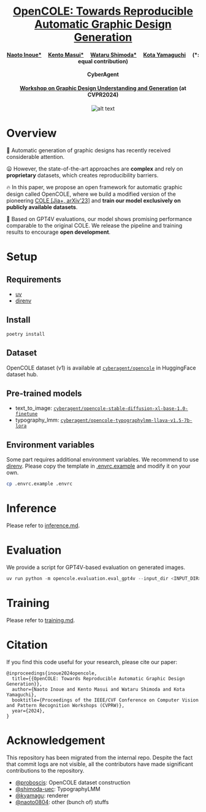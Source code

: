 <div align="center">
<h1> <a href="https://arxiv.org/abs/2406.08232">OpenCOLE: Towards Reproducible Automatic Graphic Design Generation </a> </h1>

<h4 align="center">
    <a href="https://naoto0804.github.io/">Naoto Inoue*</a>&emsp;
    <a href="https://scholar.google.co.jp/citations?user=ekIeOUAAAAAJ&hl=en">Kento Masui*</a>&emsp;
    <a href="https://scholar.google.co.jp/citations?user=fdXoV1UAAAAJ">Wataru Shimoda*</a>&emsp;
    <a href="https://sites.google.com/view/kyamagu">Kota Yamaguchi</a>&emsp; (*: equal contribution)
    <br>
    <br>
    CyberAgent
</h4>

<h4 align="center">
<a href="https://sites.google.com/view/gdug-workshop/">Workshop on Graphic Design Understanding and Generation</a> (at CVPR2024)
</h4>

![alt text](figs/main_results.png)

</div>

# Overview

🤔 Automatic generation of graphic designs has recently received considerable attention.

😦 However, the state-of-the-art approaches are **complex** and rely on **proprietary** datasets, which creates reproducibility barriers.

🔥 In this paper, we propose an open framework for automatic graphic design called OpenCOLE, where we build a modified version of the pioneering [COLE [Jia+, arXiv'23]](https://graphic-design-generation.github.io/) and **train our model exclusively on publicly available datasets**.

🚀 Based on GPT4V evaluations, our model shows promising performance comparable to the original COLE. We release the pipeline and training results to encourage **open development**.

# Setup

## Requirements

- [uv](https://astral.sh/blog/uv)
- [direnv](https://github.com/direnv/direnv)

## Install

```
poetry install
```

## Dataset
OpenCOLE dataset (v1) is available at [`cyberagent/opencole`](https://huggingface.co/datasets/cyberagent/opencole) in HuggingFace dataset hub.

## Pre-trained models
- text_to_image: [`cyberagent/opencole-stable-diffusion-xl-base-1.0-finetune`](https://huggingface.co/cyberagent/opencole-stable-diffusion-xl-base-1.0-finetune)
- typography_lmm: [`cyberagent/opencole-typographylmm-llava-v1.5-7b-lora`](https://huggingface.co/cyberagent/opencole-typographylmm-llava-v1.5-7b-lora)

## Environment variables

Some part requires additional environment variables. We recommend to use [direnv](https://direnv.net/).
Please copy the template in [.envrc.example](.envrc.example) and modify it on your own.

```bash
cp .envrc.example .envrc
```


# Inference

Please refer to [inference.md](./docs/inference.md).

# Evaluation

We provide a script for GPT4V-based evaluation on generated images.

```python
uv run python -m opencole.evaluation.eval_gpt4v --input_dir <INPUT_DIR> --output_path <OUTPUT_PATH>
```

# Training

Please refer to [training.md](./docs/training.md).

# Citation

If you find this code useful for your research, please cite our paper:

```
@inproceedings{inoue2024opencole,
  title={{OpenCOLE: Towards Reproducible Automatic Graphic Design Generation}},
  author={Naoto Inoue and Kento Masui and Wataru Shimoda and Kota Yamaguchi},
  booktitle={Proceedings of the IEEE/CVF Conference on Computer Vision and Pattern Recognition Workshops (CVPRW)},
  year={2024},
}
```

# Acknowledgement
This repository has been migrated from the internal repo. Despite the fact that commit logs are not visible, all the contributors have made significant contributions to the repository.

- [@proboscis](https://github.com/proboscis): OpenCOLE dataset construction
- [@shimoda-uec](https://github.com/shimoda-uec): TypographyLMM
- [@kyamagu](https://github.com/kyamagu): renderer
- [@naoto0804](https://github.com/naoto0804): other (bunch of) stuffs
